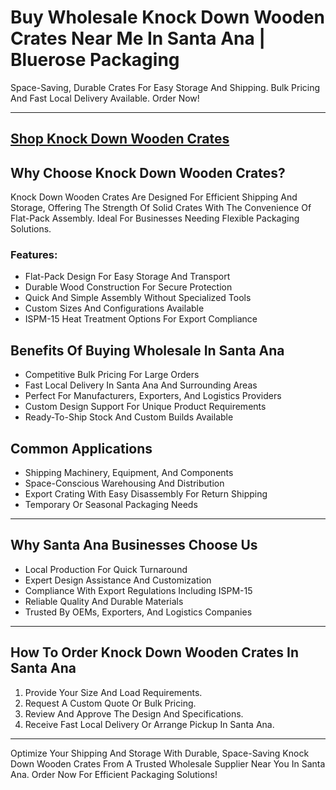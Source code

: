 # Buy Wholesale Knock Down Wooden Crates Near Me In Santa Ana | Bluerose Packaging

Space-Saving, Durable Crates For Easy Storage And Shipping. Bulk Pricing And Fast Local Delivery Available. Order Now!

---
[Shop Knock Down Wooden Crates](https://www.bluerosepackaging.com/product/knock-down-wooden-crates/)
---

## Why Choose Knock Down Wooden Crates?

Knock Down Wooden Crates Are Designed For Efficient Shipping And Storage, Offering The Strength Of Solid Crates With The Convenience Of Flat-Pack Assembly. Ideal For Businesses Needing Flexible Packaging Solutions.

### Features:

- Flat-Pack Design For Easy Storage And Transport  
- Durable Wood Construction For Secure Protection  
- Quick And Simple Assembly Without Specialized Tools  
- Custom Sizes And Configurations Available  
- ISPM-15 Heat Treatment Options For Export Compliance  

## Benefits Of Buying Wholesale In Santa Ana

- Competitive Bulk Pricing For Large Orders  
- Fast Local Delivery In Santa Ana And Surrounding Areas  
- Perfect For Manufacturers, Exporters, And Logistics Providers  
- Custom Design Support For Unique Product Requirements  
- Ready-To-Ship Stock And Custom Builds Available  

## Common Applications

- Shipping Machinery, Equipment, And Components  
- Space-Conscious Warehousing And Distribution  
- Export Crating With Easy Disassembly For Return Shipping  
- Temporary Or Seasonal Packaging Needs  

---

## Why Santa Ana Businesses Choose Us

- Local Production For Quick Turnaround  
- Expert Design Assistance And Customization  
- Compliance With Export Regulations Including ISPM-15  
- Reliable Quality And Durable Materials  
- Trusted By OEMs, Exporters, And Logistics Companies  

---

## How To Order Knock Down Wooden Crates In Santa Ana

1. Provide Your Size And Load Requirements.  
2. Request A Custom Quote Or Bulk Pricing.  
3. Review And Approve The Design And Specifications.  
4. Receive Fast Local Delivery Or Arrange Pickup In Santa Ana.  

---

Optimize Your Shipping And Storage With Durable, Space-Saving Knock Down Wooden Crates From A Trusted Wholesale Supplier Near You In Santa Ana. Order Now For Efficient Packaging Solutions!

